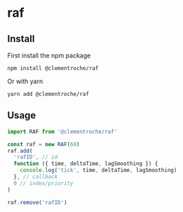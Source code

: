 # raf

## Install

First install the npm package

```
npm install @clementroche/raf
```

Or with yarn

```
yarn add @clementroche/raf
```

## Usage

```javascript
import RAF from '@clementroche/raf'

const raf = new RAF(60)
raf.add(
  'rafID', // id
  function ({ time, deltaTime, lagSmoothing }) {
    console.log('tick', time, deltaTime, lagSmoothing)
  }, // callback
  0 // index/priority
)

raf.remove('rafID')
```
